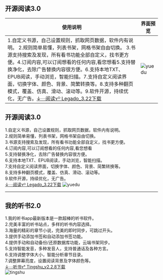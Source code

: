 ## 开源阅读3.0  
使用说明 | 界面预览 
---------|---------
1.自定义书源，自己设置规则，抓取网页数据，软件内有说明。  2.规则简单易懂，列表书架，网格书架自由切换。  3.书源支持搜索及发现，所有看书功能全部自定义，找书更方便。4.订阅内容,可以订阅想看的任何内容,看您想看5.支持替换净化，去除广告替换内容很方便。6.支持本地TXT、EPUB阅读，手动浏览，智能扫描。7.支持自定义阅读界面，切换字体、颜色、背景、简繁转换等。8.支持多种翻页模式，覆盖、仿真、滑动、滚动等。9.软件开源，持续优化，无广告。[↓┈阅读ʏᴰ Legado_3.22下载](https://kunfei.lanzoui.com/b0f810h4b) |![yuedu](https://raw.iqiq.io/liu673cn/book/main/img/yuedu.jpg)   




## 开源阅读3.0  
1.自定义书源，自己设置规则，抓取网页数据，软件内有说明。   
2.规则简单易懂，列表书架，网格书架自由切换。   
3.书源支持搜索及发现，所有看书功能全部自定义，找书更方便。   
4.订阅内容,可以订阅想看的任何内容,看您想看    
5.支持替换净化，去除广告替换内容很方便。   
6.支持本地TXT、EPUB阅读，手动浏览，智能扫描。   
7.支持自定义阅读界面，切换字体、颜色、背景、简繁转换等。  
8.支持多种翻页模式，覆盖、仿真、滑动、滚动等。  
9.软件开源，持续优化，无广告。  
[↓┈阅读ʏᴰ Legado_3.22下载](https://kunfei.lanzoui.com/b0f810h4b)
![yuedu](https://raw.iqiq.io/liu673cn/book/main/img/yuedu.jpg)   

------
## 我的听书2.0  
1.我的听书app最新版本是一款超棒的听书软件。   
2.完美丰富的听书站点，多样的听书内容选择。   
3.海量的精彩的章节小说，完美的即时同步，可跳过开头。  
3.提供手动添加书签和自动添加书签功能。   
4.提供手动和自动备份/还原数据库功能，云端书架同步。   
5.支持智能发音，多种发音人，支持普通话及各种方言。   
6.支持调整字体大小，智能分析章节目录。   
7.调整屏幕亮度，设置阅读背景及字体颜色等。   
[↓┈听书ʏˢ Tingshu_v2.2.8下载](https://pan.lanzoux.com/b873905)  
![tingshu](https://raw.iqiq.io/liu673cn/book/main/img/tingshu.jpg)   
